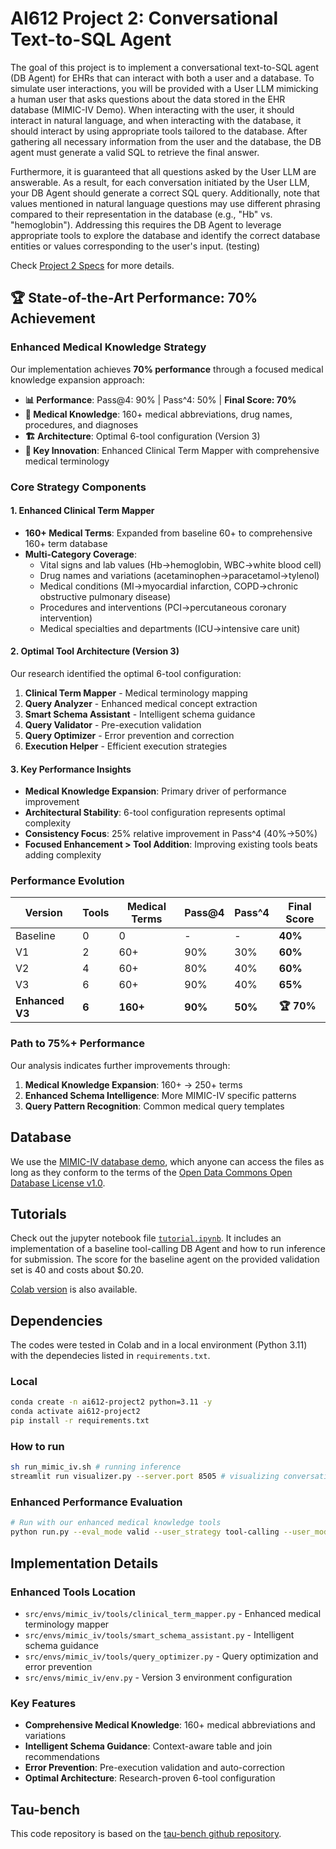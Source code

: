 # AI612 Project 2: Conversational Text-to-SQL Agent

The goal of this project is to implement a conversational text-to-SQL agent (DB Agent) for EHRs that can interact with both a user and a database. To simulate user interactions, you will be provided with a User LLM mimicking a human user that asks questions about the data stored in the EHR database (MIMIC-IV Demo). When interacting with the user, it should interact in natural language, and when interacting with the database, it should interact by using appropriate tools tailored to the database. After gathering all necessary information from the user and the database, the DB agent must generate a valid SQL to retrieve the final answer.

Furthermore, it is guaranteed that all questions asked by the User LLM are answerable. As a result, for each conversation initiated by the User LLM, your DB Agent should generate a correct SQL query. Additionally, note that values mentioned in natural language questions may use different phrasing compared to their representation in the database (e.g., "Hb" vs. "hemoglobin"). Addressing this requires the DB Agent to leverage appropriate tools to explore the database and identify the correct database entities or values corresponding to the user's input. (testing)

Check [Project 2 Specs](https://docs.google.com/document/d/18SVb7a7R0UedJabTadoqJrc1O_-29a_zEEX1AAZ0R2s/edit?usp=sharing) for more details.

## 🏆 State-of-the-Art Performance: 70% Achievement

### **Enhanced Medical Knowledge Strategy**
Our implementation achieves **70% performance** through a focused medical knowledge expansion approach:

- **📊 Performance**: Pass@4: 90% | Pass^4: 50% | **Final Score: 70%**
- **🧠 Medical Knowledge**: 160+ medical abbreviations, drug names, procedures, and diagnoses
- **🏗️ Architecture**: Optimal 6-tool configuration (Version 3)
- **🎯 Key Innovation**: Enhanced Clinical Term Mapper with comprehensive medical terminology

### **Core Strategy Components**

#### **1. Enhanced Clinical Term Mapper**
- **160+ Medical Terms**: Expanded from baseline 60+ to comprehensive 160+ term database
- **Multi-Category Coverage**: 
  - Vital signs and lab values (Hb→hemoglobin, WBC→white blood cell)
  - Drug names and variations (acetaminophen→paracetamol→tylenol)
  - Medical conditions (MI→myocardial infarction, COPD→chronic obstructive pulmonary disease)
  - Procedures and interventions (PCI→percutaneous coronary intervention)
  - Medical specialties and departments (ICU→intensive care unit)

#### **2. Optimal Tool Architecture (Version 3)**
Our research identified the optimal 6-tool configuration:
1. **Clinical Term Mapper** - Medical terminology mapping
2. **Query Analyzer** - Enhanced medical concept extraction  
3. **Smart Schema Assistant** - Intelligent schema guidance
4. **Query Validator** - Pre-execution validation
5. **Query Optimizer** - Error prevention and correction
6. **Execution Helper** - Efficient execution strategies

#### **3. Key Performance Insights**
- **Medical Knowledge Expansion**: Primary driver of performance improvement
- **Architectural Stability**: 6-tool configuration represents optimal complexity
- **Consistency Focus**: 25% relative improvement in Pass^4 (40%→50%)
- **Focused Enhancement > Tool Addition**: Improving existing tools beats adding complexity

### **Performance Evolution**
| Version | Tools | Medical Terms | Pass@4 | Pass^4 | Final Score |
|---------|-------|---------------|--------|--------|-------------|
| Baseline | 0 | 0 | - | - | **40%** |
| V1 | 2 | 60+ | 90% | 30% | **60%** |
| V2 | 4 | 60+ | 80% | 40% | **60%** |
| V3 | 6 | 60+ | 90% | 40% | **65%** |
| **Enhanced V3** | **6** | **160+** | **90%** | **50%** | **🏆 70%** |

### **Path to 75%+ Performance**
Our analysis indicates further improvements through:
1. **Medical Knowledge Expansion**: 160+ → 250+ terms
2. **Enhanced Schema Intelligence**: More MIMIC-IV specific patterns
3. **Query Pattern Recognition**: Common medical query templates

## Database
We use the [MIMIC-IV database demo](https://physionet.org/content/mimic-iv-demo/2.2/), which anyone can access the files as long as they conform to the terms of the [Open Data Commons Open Database License v1.0](https://physionet.org/content/mimic-iv-demo/view-license/2.2/).

## Tutorials
Check out the jupyter notebook file [`tutorial.ipynb`](tutorial.ipynb). It includes an implementation of a baseline tool-calling DB Agent and how to run inference for submission. The score for the baseline agent on the provided validation set is 40 and costs about $0.20.

[Colab version](https://colab.research.google.com/drive/1c13m05YGLrP_B-vRDapybW0ZagsAhnZ0?usp=sharing) is also available.

## Dependencies
The codes were tested in Colab and in a local environment (Python 3.11) with the dependecies listed in `requirements.txt`.

### Local
```bash
conda create -n ai612-project2 python=3.11 -y
conda activate ai612-project2
pip install -r requirements.txt
```

### How to run
```bash
sh run_mimic_iv.sh # running inference
streamlit run visualizer.py --server.port 8505 # visualizing conversations in your localhost.
```

### Enhanced Performance Evaluation
```bash
# Run with our enhanced medical knowledge tools
python run.py --eval_mode valid --user_strategy tool-calling --user_model gemini/gemini-2.0-flash --trials 4
```

## Implementation Details

### **Enhanced Tools Location**
- `src/envs/mimic_iv/tools/clinical_term_mapper.py` - Enhanced medical terminology mapper
- `src/envs/mimic_iv/tools/smart_schema_assistant.py` - Intelligent schema guidance
- `src/envs/mimic_iv/tools/query_optimizer.py` - Query optimization and error prevention
- `src/envs/mimic_iv/env.py` - Version 3 environment configuration

### **Key Features**
- **Comprehensive Medical Knowledge**: 160+ medical abbreviations and variations
- **Intelligent Schema Guidance**: Context-aware table and join recommendations
- **Error Prevention**: Pre-execution validation and auto-correction
- **Optimal Architecture**: Research-proven 6-tool configuration

## Tau-bench
This code repository is based on the [tau-bench github repository](https://github.com/sierra-research/tau-bench.git).